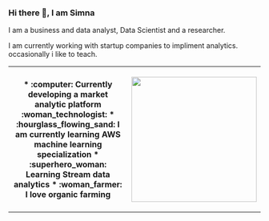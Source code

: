 ### Hi there 👋, I am Simna

<!--
**simnarassak/SimnaRassak** is a ✨ _special_ ✨ repository because its `README.md` (this file) appears on your GitHub profile.

-->I am a business and data analyst, Data Scientist and a researcher. 
I am currently working with startup companies to impliment analytics. 
occasionally i like to teach. 


<p align="left">
                                                  
</p>                                                                                          

<table>
  <tbody>
    <tr>
      <th>
        * :computer: Currently developing a market analytic platform :woman_technologist: 
        * :hourglass_flowing_sand: I am currently learning AWS machine learning specialization
        * :superhero_woman: Learning Stream data analytics
        * :woman_farmer: I love organic farming 
      </th>
      <th>
        <p align="right">
          <img width="250" height="250" src="https://www.kindpng.com/picc/b/430/4302854.png"></img>
        </p>
      </th>
    </tr>
  </tbody>
</table>
